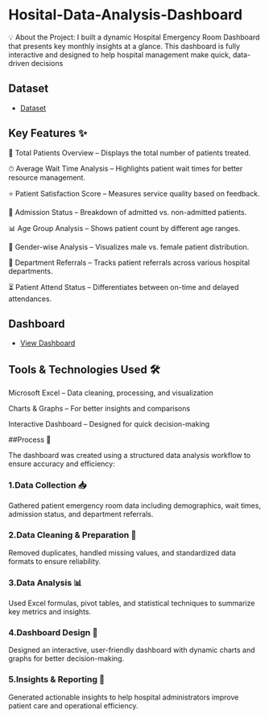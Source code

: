 # Hosital-Data-Analysis-Dashboard
💡 About the Project:  I built a dynamic Hospital Emergency Room Dashboard that presents key monthly insights at a glance. This dashboard is fully interactive and designed to help hospital management make quick, data-driven decisions

## Dataset
- <a href= "https://github.com/AniruddhTiwari532/Hosital-Data-Analysis-Dashboard/blob/main/Major_project1.xlsx">Dataset</a>

## Key Features ✨

📌 Total Patients Overview – Displays the total number of patients treated.

⏱ Average Wait Time Analysis – Highlights patient wait times for better resource management.

⭐ Patient Satisfaction Score – Measures service quality based on feedback.

🧾 Admission Status – Breakdown of admitted vs. non-admitted patients.

📊 Age Group Analysis – Shows patient count by different age ranges.

🧍 Gender-wise Analysis – Visualizes male vs. female patient distribution.

🏥 Department Referrals – Tracks patient referrals across various hospital departments.

⏳ Patient Attend Status – Differentiates between on-time and delayed attendances.

## Dashboard
- <a href= "https://github.com/AniruddhTiwari532/Hosital-Data-Analysis-Dashboard/blob/main/Screenshot%202025-09-05%20200839.png">View Dashboard</a>

## Tools & Technologies Used 🛠

Microsoft Excel – Data cleaning, processing, and visualization

Charts & Graphs – For better insights and comparisons

Interactive Dashboard – Designed for quick decision-making

##Process 🔄

The dashboard was created using a structured data analysis workflow to ensure accuracy and efficiency:

### 1.Data Collection 📥

Gathered patient emergency room data including demographics, wait times, admission status, and department referrals.

### 2.Data Cleaning & Preparation 🧹

Removed duplicates, handled missing values, and standardized data formats to ensure reliability.

### 3.Data Analysis 📊

Used Excel formulas, pivot tables, and statistical techniques to summarize key metrics and insights.

### 4.Dashboard Design 🎨

Designed an interactive, user-friendly dashboard with dynamic charts and graphs for better decision-making.

### 5.Insights & Reporting 📑

Generated actionable insights to help hospital administrators improve patient care and operational efficiency.
